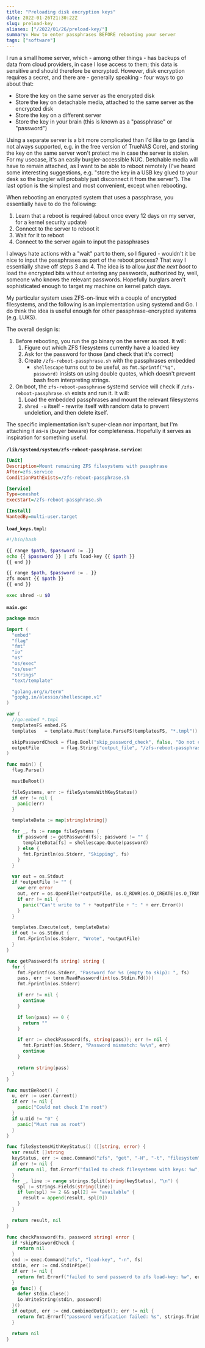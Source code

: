 ```yaml
---
title: "Preloading disk encryption keys"
date: 2022-01-26T21:30:22Z
slug: preload-key
aliases: ["/2022/01/26/preload-key/"]
summary: How to enter passphrases BEFORE rebooting your server
tags: ["software"]
---
```


<!-- markdownlint-disable MD013 -->

I run a small home server, which - among other things - has backups of data from cloud providers, in case I lose access to them; this data is sensitive and should therefore be encrypted. However, disk encryption requires a secret, and there are - generally speaking - four ways to go about that:

- Store the key on the same server as the encrypted disk
- Store the key on detachable media, attached to the same server as the encrypted disk
- Store the key on a different server
- Store the key in your brain (this is known as a "passphrase" or "password")

Using a separate server is a bit more complicated than I'd like to go (and is not always supported, e.g. in the free version of TrueNAS Core), and storing the key on the same server won't protect me in case the server is stolen. For my usecase, it's an easily burgler-accessible NUC. Detchable media will have to remain attached, as I want to be able to reboot remotely (I've heard some interesting suggestions, e.g. "store the key in a USB key glued to your desk so the burgler will probably just disconnect it from the server"). The last option is the simplest and most convenient, except when rebooting.

When rebooting an encrypted system that uses a passphrase, you essentially have to do the following:

1. Learn that a reboot is required (about once every 12 days on my server, for a kernel security update)
2. Connect to the server to reboot it
3. Wait for it to reboot
4. Connect to the server again to input the passphrases

I always hate actions with a "wait" part to them, so I figured - wouldn't it be nice to input the passphrases as part of the reboot process? That way I essentially shave off steps 3 and 4. The idea is to allow _just the next boot_ to load the encrypted bits without entering any passwords, authorized by, well, someone who knows the relevant passwords. Hopefully burglars aren't sophisticated enough to target my machine on kernel patch days.

My particular system uses ZFS-on-linux with a couple of encrypted filesystems, and the following is an implementation using systemd and Go. I do think the idea is useful enough for other passphrase-encrypted systems (e.g. LUKS).

The overall design is:

1. Before rebooting, you run the go binary on the server as root. It will:
   1. Figure out which ZFS filesystems currently have a loaded key
   2. Ask for the password for those (and check that it's correct)
   3. Create `/zfs-reboot-passphrase.sh` with the passphrases embedded
      - `shellescape` turns out to be useful, as `fmt.Sprintf("%q", password)` insists on using double quotes, which doesn't prevent bash from interpreting strings.
2. On boot, the `zfs-reboot-passphrase` systemd service will check if `/zfs-reboot-passphrase.sh` exists and run it. It will:
   1. Load the embedded passphrases and mount the relevant filesystems
   2. `shred -u` itself - rewrite itself with random data to prevent undeletion, and then delete itself.

The specific implementation isn't super-clean nor important, but I'm attaching it as-is (buyer beware) for completeness. Hopefully it serves as inspiration for something useful.

**`/lib/systemd/system/zfs-reboot-passphrase.service`:**

```ini
[Unit]
Description=Mount remaining ZFS filesystems with passphrase
After=zfs.service
ConditionPathExists=/zfs-reboot-passphrase.sh

[Service]
Type=oneshot
ExecStart=/zfs-reboot-passphrase.sh

[Install]
WantedBy=multi-user.target
```

**`load_keys.tmpl`:**

```bash
#!/bin/bash

{{ range $path, $password := .}}
echo {{ $password }} | zfs load-key {{ $path }}
{{ end }}

{{ range $path, $password := . }}
zfs mount {{ $path }}
{{ end }}

exec shred -u $0
```

**`main.go`:**

```go
package main

import (
  "embed"
  "flag"
  "fmt"
  "io"
  "os"
  "os/exec"
  "os/user"
  "strings"
  "text/template"

  "golang.org/x/term"
  "gopkg.in/alessio/shellescape.v1"
)

var (
  //go:embed *.tmpl
  templatesFS embed.FS
  templates   = template.Must(template.ParseFS(templatesFS, "*.tmpl"))

  skipPasswordCheck = flag.Bool("skip_password_check", false, "Do not check entered passwords")
  outputFile        = flag.String("output_file", "/zfs-reboot-passphrase.sh", "Write output to this file (blank is stdout)")
)

func main() {
  flag.Parse()

  mustBeRoot()

  fileSystems, err := fileSystemsWithKeyStatus()
  if err != nil {
    panic(err)
  }

  templateData := map[string]string{}

  for _, fs := range fileSystems {
    if password := getPassword(fs); password != "" {
      templateData[fs] = shellescape.Quote(password)
    } else {
      fmt.Fprintln(os.Stderr, "Skipping", fs)
    }
  }

  var out = os.Stdout
  if *outputFile != "" {
    var err error
    out, err = os.OpenFile(*outputFile, os.O_RDWR|os.O_CREATE|os.O_TRUNC, 0700)
    if err != nil {
      panic("Can't write to " + *outputFile + ": " + err.Error())
    }
  }

  templates.Execute(out, templateData)
  if out != os.Stdout {
    fmt.Fprintln(os.Stderr, "Wrote", *outputFile)
  }
}

func getPassword(fs string) string {
  for {
    fmt.Fprintf(os.Stderr, "Password for %s (empty to skip): ", fs)
    pass, err := term.ReadPassword(int(os.Stdin.Fd()))
    fmt.Fprintln(os.Stderr)

    if err != nil {
      continue
    }

    if len(pass) == 0 {
      return ""
    }

    if err := checkPassword(fs, string(pass)); err != nil {
      fmt.Fprintf(os.Stderr, "Password mismatch: %v\n", err)
      continue
    }

    return string(pass)
  }
}

func mustBeRoot() {
  u, err := user.Current()
  if err != nil {
    panic("Could not check I'm root")
  }
  if u.Uid != "0" {
    panic("Must run as root")
  }
}

func fileSystemsWithKeyStatus() ([]string, error) {
  var result []string
  keyStatus, err := exec.Command("zfs", "get", "-H", "-t", "filesystem", "keystatus").Output()
  if err != nil {
    return nil, fmt.Errorf("failed to check filesystems with keys: %w", err)
  }
  for _, line := range strings.Split(string(keyStatus), "\n") {
    spl := strings.Fields(string(line))
    if len(spl) >= 2 && spl[2] == "available" {
      result = append(result, spl[0])
    }
  }

  return result, nil
}

func checkPassword(fs, password string) error {
  if *skipPasswordCheck {
    return nil
  }
  cmd := exec.Command("zfs", "load-key", "-n", fs)
  stdin, err := cmd.StdinPipe()
  if err != nil {
    return fmt.Errorf("failed to send password to zfs load-key: %w", err)
  }
  go func() {
    defer stdin.Close()
    io.WriteString(stdin, password)
  }()
  if output, err := cmd.CombinedOutput(); err != nil {
    return fmt.Errorf("password verification failed: %s", strings.TrimSpace(string(output)))
  }

  return nil
}
```
